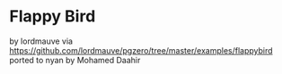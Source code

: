 # Flappy Bird

by lordmauve
via https://github.com/lordmauve/pgzero/tree/master/examples/flappybird
ported to nyan by Mohamed Daahir